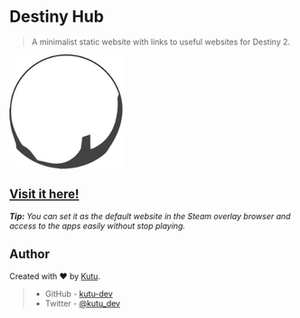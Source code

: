 # Destiny Hub
> A minimalist static website with links to useful websites for Destiny 2. 

<img src="./images/web-logos/favicon.svg" alt="Destiny Hub logo" width="200px">

<h2>
    <a href="https://kutu-dev.github.io/destiny-hub/">
        Visit it here!
    </a>
</h2>

_**Tip:** You can set it as the default website in the Steam overlay browser and access to the apps easily without stop playing._

## Author

Created with :heart: by [Kutu](https://kutu-dev.github.io/).
> - GitHub - [kutu-dev](https://github.com/kutu-dev)
> - Twitter - [@kutu_dev](https://twitter.com/kutu_dev)
